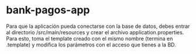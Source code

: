 # bank-pagos-app
Para que la aplicación pueda conectarse con la base de datos, debes entrar al directorio /src/main/resources y crear el archivo application.properties. Para esto, toma el template creado con el mismo nombre (termina en .template) y modifica los parámetros con el acceso que tienes a la BD.
